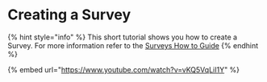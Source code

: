 # Creating a Survey

{% hint style="info" %}
This short tutorial shows you how to create a Survey.  For more information refer to the [Surveys How to Guide](../how-to-guides/survey-app/surveys/)
{% endhint %}

{% embed url="https://www.youtube.com/watch?v=vKQ5VqLiI1Y" %}
